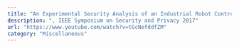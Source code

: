 ```yaml
---
title: "An Experimental Security Analysis of an Industrial Robot Controller"
description: ", IEEE Symposium on Security and Privacy 2017"
url: "https://www.youtube.com/watch?v=tGcNefddfZM"
category: "Miscellaneous"
---
```

